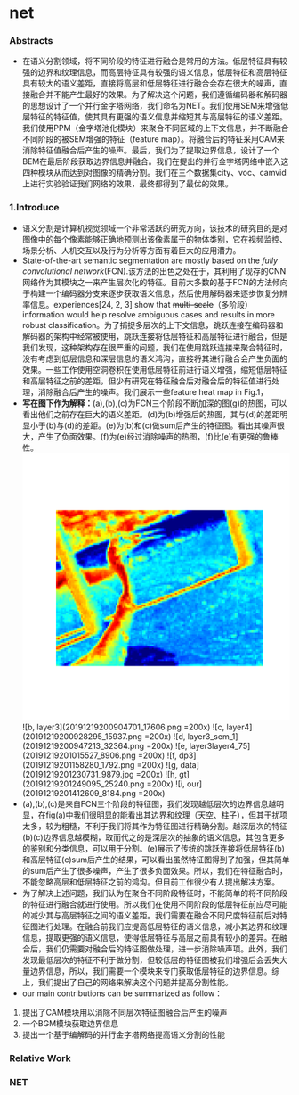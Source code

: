 # net
### Abstracts
+ 在语义分割领域，将不同阶段的特征进行融合是常用的方法。低层特征具有较强的边界和纹理信息，而高层特征具有较强的语义信息，低层特征和高层特征具有较大的语义差距，直接将高层和低层特征进行融合会存在很大的噪声，直接融合并不能产生最好的效果。为了解决这个问题，我们遵循编码器和解码器的思想设计了一个并行金字塔网络，我们命名为NET。我们使用SEM来增强低层特征的特征值，使其具有更强的语义信息并缩短其与高层特征的语义差距。 我们使用PPM（金字塔池化模块）来聚合不同区域的上下文信息，并不断融合不同阶段的被SEM增强的特征（feature map）。将融合后的特征采用CAM来消除特征值融合后产生的噪声。最后，我们为了提取边界信息，设计了一个BEM在最后阶段获取边界信息并融合。我们在提出的并行金字塔网络中嵌入这四种模块从而达到对图像的精确分割。我们在三个数据集city、voc、camvid上进行实验验证我们网络的效果，最终都得到了最优的效果。
### 1.Introduce
+ 语义分割是计算机视觉领域一个非常活跃的研究方向，该技术的研究目的是对图像中的每个像素能够正确地预测出该像素属于的物体类别，它在视频监控、场景分析、人机交互以及行为分析等方面有着巨大的应用潜力。
+ State-of-the-art semantic segmentation are mostly based on the *fully convolutional network*(FCN).该方法的出色之处在于，其利用了现存的CNN网络作为其模块之一来产生层次化的特征。目前大多数的基于FCN的方法倾向于构建一个编码器分支来逐步获取语义信息，然后使用解码器来逐步恢复分辨率信息。experiences[24, 2, 3] show that ~~multi-scale~~（多阶段） information would help resolve ambiguous cases and results in more robust classification。为了捕捉多层次的上下文信息，跳跃连接在编码器和解码器的架构中经常被使用，跳跃连接将低层特征和高层特征进行融合，但是我们发现，这种架构存在很严重的问题，我们在使用跳跃连接来聚合特征时，没有考虑到低层信息和深层信息的语义鸿沟，直接将其进行融合会产生负面的效果。一些工作使用空洞卷积在使用低层特征前进行语义增强，缩短低层特征和高层特征之前的差距，但少有研究在特征融合后对融合后的特征值进行处理，消除融合后产生的噪声。我们展示一些feature heat map in Fig.1，
+ **写在图下作为解释：**(a),(b),(c)为FCN三个阶段不断加深的图(g)的热图，可以看出他们之前存在巨大的语义差距。(d)为(b)增强后的热图，其与(d)的差距明显小于(b)与(d)的差距。(e)为(b)和(c)做sum后产生的特征图。看出其噪声很大，产生了负面效果。(f)为(e)经过消除噪声的热图，(f)比(e)有更强的鲁棒性。
![a, layer1](20191219200837396_28432.png)
![b, layer3](20191219200904701_17606.png =200x)
![c, layer4](20191219200928295_15937.png =200x)
![d, layer3_sem_1](20191219200947213_32364.png =200x)
![e, layer3layer4_75](20191219201015527_8906.png =200x)
![f, dp3](20191219201158280_1792.png =200x)
![g, data](20191219201230731_9879.jpg =200x)
![h, gt](20191219201249095_25240.png =200x)
![i, our](20191219201412609_8184.png =200x)
+ (a),(b),(c)是来自FCN三个阶段的特征图，我们发现越低层次的边界信息越明显，在fig(a)中我们很明显的能看出其边界和纹理（天空、柱子），但其干扰项太多，较为粗糙，不利于我们将其作为特征图进行精确分割。越深层次的特征(b)(c)边界信息越模糊，取而代之的是深层次的抽象的语义信息，其包含更多的鉴别和分类信息，可以用于分割。(e)展示了传统的跳跃连接将低层特征(b)和高层特征(c)sum后产生的结果，可以看出虽然特征图得到了加强，但其简单的sum后产生了很多噪声，产生了很多负面效果。所以，我们在特征融合时，不能忽略高层和低层特征之前的鸿沟。但目前工作很少有人提出解决方案。
+ 为了解决上述问题，我们认为在聚合不同阶段特征时，不能简单的将不同阶段的特征进行融合就进行使用。所以我们在使用不同阶段的低层特征前应尽可能的减少其与高层特征之间的语义差距。我们需要在融合不同尺度特征前后对特征图进行处理。在融合前我们应提高低层特征的语义信息，减小其边界和纹理信息，提取更强的语义信息，使得低层特征与高层之前具有较小的差异。在融合后，我们仍需要对融合后的特征图做处理，进一步消除噪声项。此外，我们发现最低层次的特征不利于做分割，但较低层的特征图被我们增强后会丢失大量边界信息，所以，我们需要一个模块来专门获取低层特征的边界信息。综上，我们提出了自己的网络来解决这个问题并提高分割性能。
+ our main contributions can be summarized as follow：
1. 提出了CAM模块用以消除不同层次特征图融合后产生的噪声
2. 一个BGM模块获取边界信息
3. 提出一个基于编解码的并行金字塔网络提高语义分割的性能
### Relative Work
### NET
